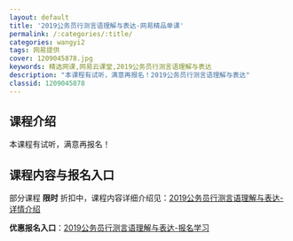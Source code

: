 ```yaml
---
layout: default
title: '2019公务员行测言语理解与表达-网易精品单课'
permalink: /:categories/:title/
categories: wangyi2
tags: 网易提供
cover: 1209045878.jpg
keywords: 精选网课,网易云课堂,2019公务员行测言语理解与表达
description: "本课程有试听，满意再报名！2019公务员行测言语理解与表达"
classid: 1209045878
---
```


## 课程介绍

本课程有试听，满意再报名！

## 课程内容与报名入口

部分课程 **限时** 折扣中，课程内容详细介绍见：[2019公务员行测言语理解与表达-详情介绍](https://study.163.com/course/introduction/1209045878.htm?share=1&shareId=1025206652&utm_campaign=share&utm_medium=iphoneShare&utm_source=&utm_u=1025206652)

**优惠报名入口**：[2019公务员行测言语理解与表达-报名学习](https://study.163.com/course/introduction/1209045878.htm?share=1&shareId=1025206652&utm_campaign=share&utm_medium=iphoneShare&utm_source=&utm_u=1025206652)

